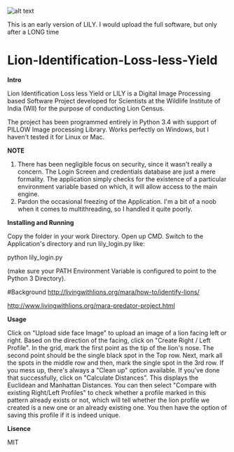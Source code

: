 ![alt text](https://cloud.githubusercontent.com/assets/12758282/16018532/779eb666-31c2-11e6-9ec5-231260c35ed8.png "Screenshot")

This is an early version of LILY. I would upload the full software, but only after a LONG time

# Lion-Identification-Loss-less-Yield

**Intro**

Lion Identification Loss less Yield or LILY is a Digital Image Processing based Software Project developed for Scientists at the Wildlife Institute of India (WII) for the purpose of conducting Lion Census.

The project has been programmed entirely in Python 3.4 with support of PILLOW Image processing Library. Works perfectly on Windows, but I haven't tested it for Linux or Mac.

**NOTE**
  1. There has been negligible focus on security, since it wasn't really a concern. The Login Screen and credentials database are just a mere formality. The application simply checks for the existence of a particular environment variable based on which, it will allow access to the main engine.
  2. Pardon the occasional freezing of the Application. I'm a bit of a noob when it comes to multithreading, so I handled it quite poorly.

**Installing and Running**

Copy the folder in your work Directory. Open up CMD. Switch to the Application's directory and run lily_login.py like:

python lily_login.py

(make sure your PATH Environment Variable is configured to point to the Python 3 Directory).

#Background
http://livingwithlions.org/mara/how-to/identify-lions/

http://www.livingwithlions.org/mara-predator-project.html


**Usage**

Click on "Upload side face Image" to upload an image of a lion facing left or right. Based on the direction of the facing, click on "Create Right / Left Profile". In the grid, mark the first point as the tip of the lion's nose. The second point should be the single black spot in the Top row. Next, mark all the spots in the middle row and then, mark the single spot in the 3rd row. If you mess up, there's always a "Clean up" option available. If you've done that successfully, click on "Calculate Distances". This displays the Euclidean and Manhattan Distances. You can then select "Compare with existing Right/Left Profiles" to check whether a profile marked in this pattern already exists or not, which will tell whether the lion profile we created is a new one or an already existing one.
You then have the option of saving this profile if it is indeed unique.

**Lisence**

MIT

